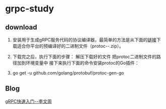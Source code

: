# grpc-study

## download

1. 安装用于生成gRPC服务代码的协议编译器，最简单的方法是从下面的[链接](https://github.com/google/protobuf/releases)下载适合你平台的预编译好的二进制文件（protoc-<version>-<platform>.zip）。

2. 下载完之后，执行下面的步骤：
解压下载好的文件
把protoc二进制文件的路径加到环境变量中
接下来执行下面的命令安装protoc的Go插件：

3. go get -u github.com/golang/protobuf/protoc-gen-go

## Blog

[gRPC快速入门--李文周](https://www.liwenzhou.com/posts/Go/gRPC/)
